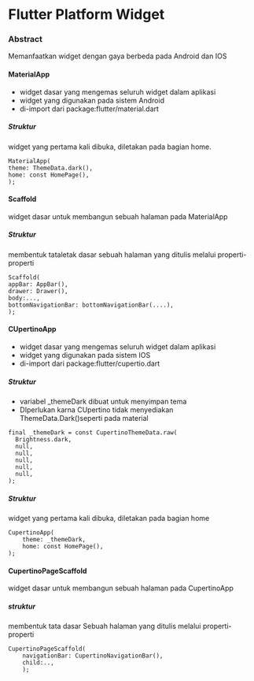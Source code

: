 # Flutter Platform Widget

### Abstract
Memanfaatkan widget dengan gaya berbeda pada Android dan IOS

#### MaterialApp
- widget dasar yang mengemas seluruh widget dalam aplikasi
- widget yang digunakan pada sistem Android
- di-import dari package:flutter/material.dart

##### Struktur
widget yang pertama kali dibuka, diletakan pada bagian home.
```
MaterialApp(
theme: ThemeData.dark(),
home: const HomePage(),
);
```
#### Scaffold
widget dasar untuk membangun sebuah halaman pada MaterialApp
##### Struktur
membentuk tataletak dasar sebuah halaman yang ditulis melalui properti-properti
```
Scaffold(
appBar: AppBar(),
drawer: Drawer(),
body:...,
bottomNavigationBar: bottomNavigationBar(....),
);
```
#### CUpertinoApp
- widget dasar yang mengemas seluruh widget dalam aplikasi
- widget yang digunakan pada sistem IOS
- di-import dari package:flutter/cupertio.dart

##### Struktur
- variabel _themeDark dibuat untuk menyimpan tema
- DIperlukan karna CUpertino tidak menyediakan ThemeData.Dark()seperti pada material
```
final _themeDark = const CupertinoThemeData.raw(
  Brightness.dark,
  null,
  null,
  null,
  null,
  null,
);
```

##### Struktur
widget yang pertama kali dibuka, diletakan pada bagian home
```
CupertinoApp(
    theme: _themeDark,
    home: const HomePage(),
);
```
#### CupertinoPageScaffold
widget dasar untuk membangun sebuah halaman pada CupertinoApp

##### struktur
membentuk tata dasar Sebuah halaman yang ditulis melalui properti-properti
```
CupertinoPageScaffold(
    navigationBar: CupertinoNavigationBar(),
    child:..,
    );
```

